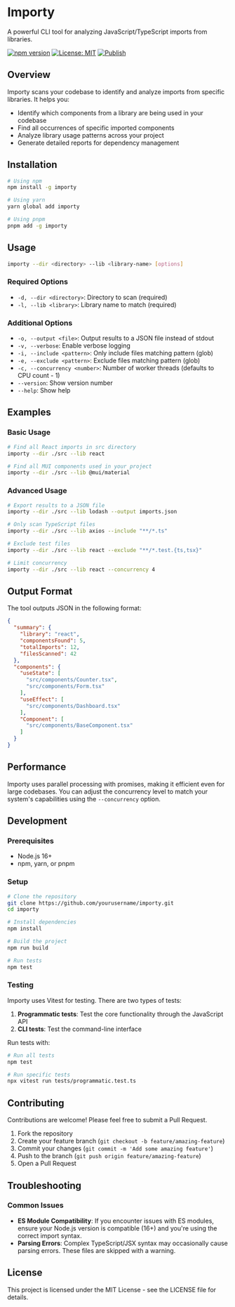 # Importy

A powerful CLI tool for analyzing JavaScript/TypeScript imports from libraries.

[![npm version](https://img.shields.io/npm/v/importy.svg)](https://www.npmjs.com/package/importy)
[![License: MIT](https://img.shields.io/badge/License-MIT-yellow.svg)](https://opensource.org/licenses/MIT)
[![Publish](https://github.com/tvshevchuk/Importy/actions/workflows/publish.yml/badge.svg)](https://github.com/tvshevchuk/Importy/actions/workflows/publish.yml)

## Overview

Importy scans your codebase to identify and analyze imports from specific libraries. It helps you:

- Identify which components from a library are being used in your codebase
- Find all occurrences of specific imported components
- Analyze library usage patterns across your project
- Generate detailed reports for dependency management

## Installation

```bash
# Using npm
npm install -g importy

# Using yarn
yarn global add importy

# Using pnpm
pnpm add -g importy
```

## Usage

```bash
importy --dir <directory> --lib <library-name> [options]
```

### Required Options

- `-d, --dir <directory>`: Directory to scan (required)
- `-l, --lib <library>`: Library name to match (required)

### Additional Options

- `-o, --output <file>`: Output results to a JSON file instead of stdout
- `-v, --verbose`: Enable verbose logging
- `-i, --include <pattern>`: Only include files matching pattern (glob)
- `-e, --exclude <pattern>`: Exclude files matching pattern (glob)
- `-c, --concurrency <number>`: Number of worker threads (defaults to CPU count - 1)
- `--version`: Show version number
- `--help`: Show help

## Examples

### Basic Usage

```bash
# Find all React imports in src directory
importy --dir ./src --lib react

# Find all MUI components used in your project
importy --dir ./src --lib @mui/material
```

### Advanced Usage

```bash
# Export results to a JSON file
importy --dir ./src --lib lodash --output imports.json

# Only scan TypeScript files
importy --dir ./src --lib axios --include "**/*.ts"

# Exclude test files
importy --dir ./src --lib react --exclude "**/*.test.{ts,tsx}"

# Limit concurrency
importy --dir ./src --lib react --concurrency 4
```

## Output Format

The tool outputs JSON in the following format:

```json
{
  "summary": {
    "library": "react",
    "componentsFound": 5,
    "totalImports": 12,
    "filesScanned": 42
  },
  "components": {
    "useState": [
      "src/components/Counter.tsx",
      "src/components/Form.tsx"
    ],
    "useEffect": [
      "src/components/Dashboard.tsx"
    ],
    "Component": [
      "src/components/BaseComponent.tsx"
    ]
  }
}
```

## Performance

Importy uses parallel processing with promises, making it efficient even for large codebases. You can adjust the concurrency level to match your system's capabilities using the `--concurrency` option.

## Development

### Prerequisites

- Node.js 16+
- npm, yarn, or pnpm

### Setup

```bash
# Clone the repository
git clone https://github.com/yourusername/importy.git
cd importy

# Install dependencies
npm install

# Build the project
npm run build

# Run tests
npm test
```

### Testing

Importy uses Vitest for testing. There are two types of tests:

1. **Programmatic tests**: Test the core functionality through the JavaScript API
2. **CLI tests**: Test the command-line interface

Run tests with:

```bash
# Run all tests
npm test

# Run specific tests
npx vitest run tests/programmatic.test.ts
```

## Contributing

Contributions are welcome! Please feel free to submit a Pull Request.

1. Fork the repository
2. Create your feature branch (`git checkout -b feature/amazing-feature`)
3. Commit your changes (`git commit -m 'Add some amazing feature'`)
4. Push to the branch (`git push origin feature/amazing-feature`)
5. Open a Pull Request

## Troubleshooting

### Common Issues

- **ES Module Compatibility**: If you encounter issues with ES modules, ensure your Node.js version is compatible (16+) and you're using the correct import syntax.
- **Parsing Errors**: Complex TypeScript/JSX syntax may occasionally cause parsing errors. These files are skipped with a warning.

## License

This project is licensed under the MIT License - see the LICENSE file for details.
